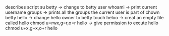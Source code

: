 describes script 
su betty -> change to betty user
whoami -> print current username
groups -> prints all the groups the current user is part of
chown betty hello -> change hello owner to betty
touch heloo -> creat an empty file called hello
chmod u=rwx,g=r,o=r hello -> give permission to excute hello 
chmod u+x,g+x,o+r hello
